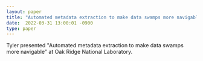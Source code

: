 ```yaml
---
layout: paper
title: "Automated metadata extraction to make data swamps more navigable"
date:  2022-03-31 13:00:01 -0900
type: paper
---
```

Tyler presented "Automated metadata extraction to make data swamps more navigable" at Oak Ridge National Laboratory.